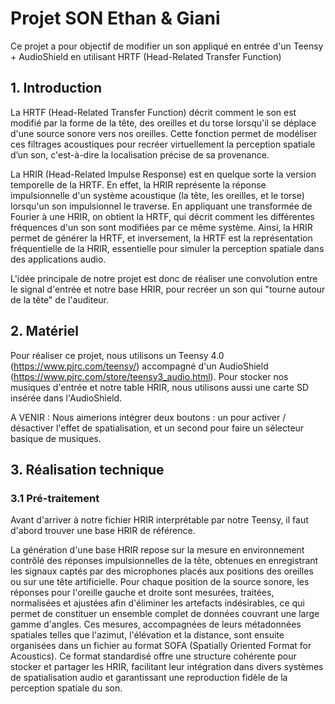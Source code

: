 # Projet SON Ethan & Giani

Ce projet a pour objectif de modifier un son appliqué en entrée d'un Teensy + AudioShield en utilisant HRTF (Head-Related Transfer Function)

## 1. Introduction

La HRTF (Head-Related Transfer Function) décrit comment le son est modifié par la forme de la tête, des oreilles et du torse lorsqu'il se déplace d'une source sonore vers nos oreilles. 
Cette fonction permet de modéliser ces filtrages acoustiques pour recréer virtuellement la perception spatiale d’un son, c'est-à-dire la localisation précise de sa provenance.

La HRIR (Head-Related Impulse Response) est en quelque sorte la version temporelle de la HRTF. 
En effet, la HRIR représente la réponse impulsionnelle d'un système acoustique (la tête, les oreilles, et le torse) lorsqu'un son impulsionnel le traverse. 
En appliquant une transformée de Fourier à une HRIR, on obtient la HRTF, qui décrit comment les différentes fréquences d'un son sont modifiées par ce même système. 
Ainsi, la HRIR permet de générer la HRTF, et inversement, la HRTF est la représentation fréquentielle de la HRIR, essentielle pour simuler la perception spatiale dans des applications audio.

L'idée principale de notre projet est donc de réaliser une convolution entre le signal d'entrée et notre base HRIR, pour recréer un son qui "tourne autour de la tête" de l'auditeur.

## 2. Matériel 

Pour réaliser ce projet, nous utilisons un Teensy 4.0 (https://www.pjrc.com/teensy/) accompagné d'un AudioShield (https://www.pjrc.com/store/teensy3_audio.html).
Pour stocker nos musiques d'entrée et notre table HRIR, nous utilisons aussi une carte SD insérée dans l'AudioShield.

A VENIR : Nous aimerions intégrer deux boutons : un pour activer / désactiver l'effet de spatialisation, et un second pour faire un sélecteur basique de musiques.

## 3. Réalisation technique

### 3.1 Pré-traitement

Avant d'arriver à notre fichier HRIR interprétable par notre Teensy, il faut d'abord trouver une base HRIR de référence.

La génération d'une base HRIR repose sur la mesure en environnement contrôlé des réponses impulsionnelles de la tête, 
obtenues en enregistrant les signaux captés par des microphones placés aux positions des oreilles ou sur une tête artificielle. Pour chaque position de la source sonore, 
les réponses pour l'oreille gauche et droite sont mesurées, traitées, normalisées et ajustées afin d'éliminer les artefacts indésirables, 
ce qui permet de constituer un ensemble complet de données couvrant une large gamme d'angles. Ces mesures, accompagnées de leurs métadonnées spatiales telles que l'azimut, 
l'élévation et la distance, sont ensuite organisées dans un fichier au format SOFA (Spatially Oriented Format for Acoustics). 
Ce format standardisé offre une structure cohérente pour stocker et partager les HRIR, facilitant leur intégration dans divers systèmes de spatialisation audio 
et garantissant une reproduction fidèle de la perception spatiale du son.


